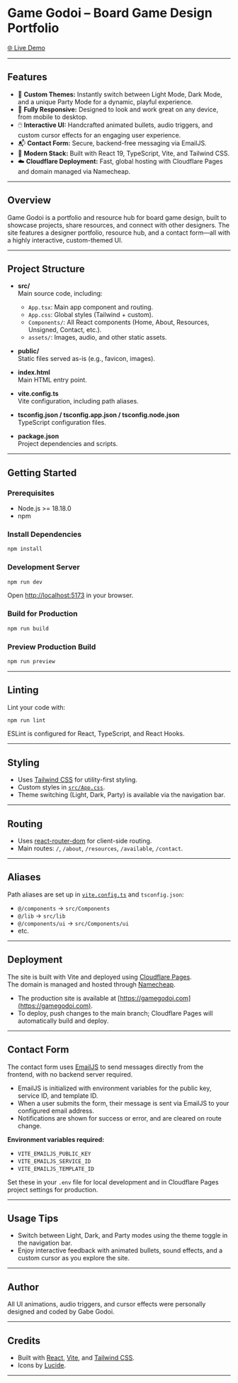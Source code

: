 # Game Godoi – Board Game Design Portfolio

[🌐 Live Demo](https://gamegodoi.com)

---

## Features

- 🎨 **Custom Themes:** Instantly switch between Light Mode, Dark Mode, and a unique Party Mode for a dynamic, playful experience.
- 📱 **Fully Responsive:** Designed to look and work great on any device, from mobile to desktop.
- 🖱️ **Interactive UI:** Handcrafted animated bullets, audio triggers, and custom cursor effects for an engaging user experience.
- 📬 **Contact Form:** Secure, backend-free messaging via EmailJS.
- 🚀 **Modern Stack:** Built with React 19, TypeScript, Vite, and Tailwind CSS.
- ☁️ **Cloudflare Deployment:** Fast, global hosting with Cloudflare Pages and domain managed via Namecheap.

---

## Overview

Game Godoi is a portfolio and resource hub for board game design, built to showcase projects, share resources, and connect with other designers. The site features a designer portfolio, resource hub, and a contact form—all with a highly interactive, custom-themed UI.

---

## Project Structure

- **src/**  
  Main source code, including:
  - `App.tsx`: Main app component and routing.
  - `App.css`: Global styles (Tailwind + custom).
  - `Components/`: All React components (Home, About, Resources, Unsigned, Contact, etc.).
  - `assets/`: Images, audio, and other static assets.

- **public/**  
  Static files served as-is (e.g., favicon, images).

- **index.html**  
  Main HTML entry point.

- **vite.config.ts**  
  Vite configuration, including path aliases.

- **tsconfig.json / tsconfig.app.json / tsconfig.node.json**  
  TypeScript configuration files.

- **package.json**  
  Project dependencies and scripts.

---

## Getting Started

### Prerequisites

- Node.js >= 18.18.0
- npm

### Install Dependencies

```sh
npm install
```

### Development Server

```sh
npm run dev
```
Open [http://localhost:5173](http://localhost:5173) in your browser.

### Build for Production

```sh
npm run build
```

### Preview Production Build

```sh
npm run preview
```

---

## Linting

Lint your code with:

```sh
npm run lint
```

ESLint is configured for React, TypeScript, and React Hooks.

---

## Styling

- Uses [Tailwind CSS](https://tailwindcss.com/) for utility-first styling.
- Custom styles in [`src/App.css`](src/App.css).
- Theme switching (Light, Dark, Party) is available via the navigation bar.

---

## Routing

- Uses [react-router-dom](https://reactrouter.com/) for client-side routing.
- Main routes: `/`, `/about`, `/resources`, `/available`, `/contact`.

---

## Aliases

Path aliases are set up in [`vite.config.ts`](vite.config.ts) and `tsconfig.json`:
- `@/components` → `src/Components`
- `@/lib` → `src/lib`
- `@/components/ui` → `src/Components/ui`
- etc.

---

## Deployment

The site is built with Vite and deployed using [Cloudflare Pages](https://pages.cloudflare.com/).  
The domain is managed and hosted through [Namecheap](https://www.namecheap.com/).

- The production site is available at [https://gamegodoi.com](https://gamegodoi.com).
- To deploy, push changes to the main branch; Cloudflare Pages will automatically build and deploy.

---

## Contact Form

The contact form uses [EmailJS](https://www.emailjs.com/) to send messages directly from the frontend, with no backend server required.

- EmailJS is initialized with environment variables for the public key, service ID, and template ID.
- When a user submits the form, their message is sent via EmailJS to your configured email address.
- Notifications are shown for success or error, and are cleared on route change.

**Environment variables required:**
- `VITE_EMAILJS_PUBLIC_KEY`
- `VITE_EMAILJS_SERVICE_ID`
- `VITE_EMAILJS_TEMPLATE_ID`

Set these in your `.env` file for local development and in Cloudflare Pages project settings for production.

---

## Usage Tips

- Switch between Light, Dark, and Party modes using the theme toggle in the navigation bar.
- Enjoy interactive feedback with animated bullets, sound effects, and a custom cursor as you explore the site.

---

## Author

All UI animations, audio triggers, and cursor effects were personally designed and coded by Gabe Godoi.

---

## Credits

- Built with [React](https://react.dev/), [Vite](https://vitejs.dev/), and [Tailwind CSS](https://tailwindcss.com/).
- Icons by [Lucide](https://lucide.dev/).

---